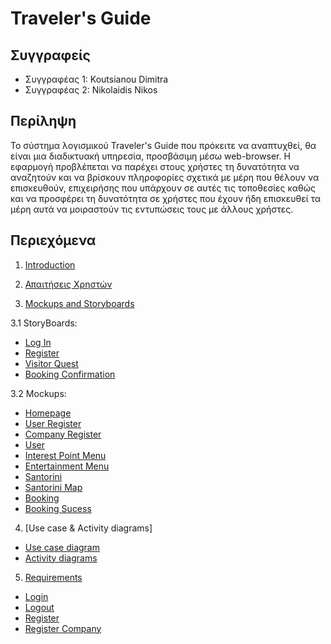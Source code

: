 # Traveler's Guide 

## Συγγραφείς 

- Συγγραφέας 1: Koutsianou Dimitra
- Συγγραφέας 2: Nikolaidis Nikos

## Περίληψη

Το σύστημα λογισμικού Traveler's Guide που πρόκειτε να αναπτυχθεί, θα είναι μια διαδικτυακή υπηρεσία, προσβάσιμη μέσω 
web-browser. Η εφαρμογή προβλέπεται να παρέχει στους χρήστες τη δυνατότητα να αναζητούν και να βρίσκουν πληροφορίες σχετικά 
με μέρη που θέλουν να επισκευθούν, επιχειρήσης που υπάρχουν σε αυτές τις τοποθεσίες καθώς και να προσφέρει τη δυνατότητα σε 
χρήστες που έχουν ήδη επισκευθεί τα μέρη αυτά να μοιραστούν τις εντυπώσεις τους με άλλους χρήστες.

## Περιεχόμενα

 1. [Introduction](https://github.com/nnikolao/travelers-guide/blob/master/documentation/intro.md)
 2. [Απαιτήσεις Χρηστών](https://github.com/nnikolao/travelers-guide/blob/master/documentation/requirements.md)
 
 
 3. [Mockups and Storyboards](https://github.com/nnikolao/travelers-guide/blob/master/documentation/requirements.md#mockups-and-storyboards)
 
  3.1 StoryBoards:
   * [Log In](https://github.com/nnikolao/travelers-guide/blob/master/pics/mockup.login.storyboard.pdf)
   * [Register](https://github.com/nnikolao/travelers-guide/blob/master/pics/user.register.storyboard.pdf)
   * [Visitor Quest](https://github.com/nnikolao/travelers-guide/blob/master/pics/visitor.quest.storyboard.pdf)
   * [Booking Confirmation](https://github.com/nnikolao/travelers-guide/blob/master/pics/booking.confirmation.storyboard.pdf)
   
 3.2 Mockups:
   * [Homepage](https://github.com/nnikolao/travelers-guide/blob/master/pics/homepage.mockup.png)
   * [User Register](https://github.com/nnikolao/travelers-guide/blob/master/pics/homepage.user.mockup.png)
   * [Company Register](https://github.com/nnikolao/travelers-guide/blob/master/pics/register.company.mockup.png)
   * [User](https://github.com/nnikolao/travelers-guide/blob/master/pics/register.user.mockup.png)
   * [Interest Point Menu](https://github.com/nnikolao/travelers-guide/blob/master/pics/interest.point.menu.mockup.png)
   * [Entertainment Menu](https://github.com/nnikolao/travelers-guide/blob/master/pics/entertainment.menu.mockup.png)
   * [Santorini](https://github.com/nnikolao/travelers-guide/blob/master/pics/tangobar.santorini.mockup.png)
   * [Santorini Map](https://github.com/nnikolao/travelers-guide/blob/master/pics/tangobar.santorini.map.mockup.png)
   * [Booking](https://github.com/nnikolao/travelers-guide/blob/master/pics/booking.mockup.png)
   * [Booking Sucess](https://github.com/nnikolao/travelers-guide/blob/master/pics/booking.confirmation.mockup.png)
   
 4. [Use case & Activity diagrams]
 
  * [Use case diagram](https://github.com/nnikolao/travelers-guide/blob/master/documentation/requirements.md#use-case-diagram)
  * [Activity diagrams](https://github.com/nnikolao/travelers-guide/blob/master/documentation/requirements.md#activity-diagrams)
  
 5. [Requirements](https://github.com/nnikolao/travelers-guide/tree/master/requirements)
 
   * [Login](https://github.com/sotiristsak/soft-eng-assignment/blob/master/requirements/Login.feature)
   * [Logout](https://github.com/sotiristsak/soft-eng-assignment/blob/master/requirements/Logout.feature)
   * [Register](https://github.com/nnikolao/travelers-guide/blob/master/requirements/Register.feature)
   * [Register Company](https://github.com/nnikolao/travelers-guide/blob/master/requirements/RegisterCompany.feature) 
